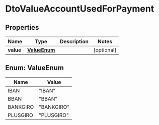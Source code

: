 
# DtoValueAccountUsedForPayment

## Properties
Name | Type | Description | Notes
------------ | ------------- | ------------- | -------------
**value** | [**ValueEnum**](#ValueEnum) |  |  [optional]


<a name="ValueEnum"></a>
## Enum: ValueEnum
Name | Value
---- | -----
IBAN | &quot;IBAN&quot;
BBAN | &quot;BBAN&quot;
BANKGIRO | &quot;BANKGIRO&quot;
PLUSGIRO | &quot;PLUSGIRO&quot;



